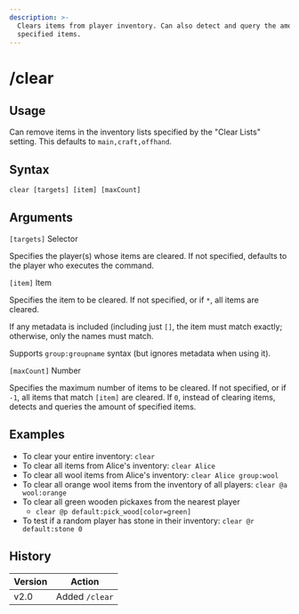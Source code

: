 ```yaml
---
description: >-
  Clears items from player inventory. Can also detect and query the amount of
  specified items.
---
```


# /clear

## Usage

Can remove items in the inventory lists specified by the "Clear Lists" setting. This defaults to `main,craft,offhand`.

## Syntax

`clear [targets] [item] [maxCount]`

## Arguments

`[targets]` Selector

Specifies the player(s) whose items are cleared. If not specified, defaults to the player who executes the command.

`[item]` Item

Specifies the item to be cleared. If not specified, or if `*`, all items are cleared.

If any metadata is included (including just `[]`, the item must match exactly; otherwise, only the names must match.

Supports `group:groupname` syntax (but ignores metadata when using it).

`[maxCount]` Number

Specifies the maximum number of items to be cleared. If not specified, or if `-1`, all items that match `[item]` are cleared. If `0`, instead of clearing items, detects and queries the amount of specified items.

## Examples

* To clear your entire inventory: `clear`
* To clear all items from Alice's inventory: `clear Alice`
* To clear all wool items from Alice's inventory: `clear Alice group:wool`
* To clear all orange wool items from the inventory of all players: `clear @a wool:orange`
* To clear all green wooden pickaxes from the nearest player
  * `clear @p default:pick_wood[color=green]`
* To test if a random player has stone in their inventory: `clear @r default:stone 0`

## History

| Version | Action         |
| ------- | -------------- |
| v2.0    | Added `/clear` |
